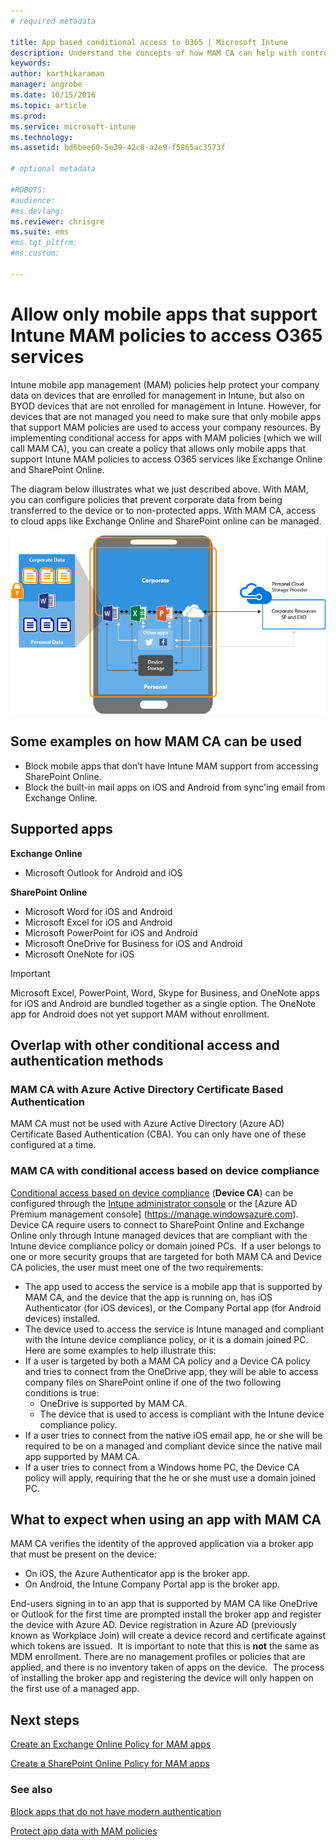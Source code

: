 ```yaml
---
# required metadata

title: App based conditional access to 0365 | Microsoft Intune
description: Understand the concepts of how MAM CA can help with controlling what apps have access to O365 services.
keywords:
author: karthikaraman
manager: angrobe
ms.date: 10/15/2016
ms.topic: article
ms.prod:
ms.service: microsoft-intune
ms.technology:
ms.assetid: bd6bee60-5e39-42c8-a2e9-f5865ac3573f

# optional metadata

#ROBOTS:
#audience:
#ms.devlang:
ms.reviewer: chrisgre
ms.suite: ems
#ms.tgt_pltfrm:
#ms.custom:

---
```


# Allow only mobile apps that support Intune MAM policies to access O365 services
Intune mobile app management (MAM) policies help protect your company data on devices that are enrolled for management in Intune, but also on BYOD devices that are not enrolled for management in Intune.  However, for devices that are not managed you need to make sure that only mobile apps that support MAM policies are used to access your company resources. By implementing conditional access for apps with MAM policies (which we will call MAM CA), you can create a policy that allows only mobile apps that support Intune MAM policies to access O365 services like Exchange Online and SharePoint Online. 


The diagram below illustrates what we just described above.  With MAM, you can configure policies that prevent corporate data from being transferred to the device or to non-protected apps. With MAM CA, access to cloud apps like Exchange Online and SharePoint online can be managed.

![Diagrammatic representation of data protection by MAM policies and MAM CA](../media/mam-ca-with_mam-policy.png)

## Some examples on how MAM CA can be used
* Block mobile apps that don’t have Intune MAM support from accessing SharePoint Online.
* Block the built-in mail apps on iOS and Android from sync'ing email from Exchange Online.


## Supported apps
**Exchange Online**
* Microsoft Outlook for Android and iOS

**SharePoint Online**
* Microsoft Word for iOS and Android
* Microsoft Excel for iOS and Android
* Microsoft PowerPoint for iOS and Android
* Microsoft OneDrive for Business for iOS and Android
* Microsoft OneNote for iOS


>[!IMPORTANT]
>Microsoft Excel, PowerPoint, Word, Skype for Business, and OneNote apps for iOS and Android are bundled together as a single option. The OneNote app for Android does not yet support MAM without enrollment.

## Overlap with other conditional access and authentication methods
### MAM CA with Azure Active Directory Certificate Based Authentication

MAM CA must not be used with Azure Active Directory (Azure AD) Certificate Based Authentication (CBA). You can only have one of these configured at a time.
### MAM CA with conditional access based on device compliance  

[Conditional access based on device compliance](restrict-access-to-email-and-o365-services-with-microsoft-intune.md) (**Device CA**) can be configured through the [Intune administrator console](https://manage.microsoft.com) or the [Azure AD Premium management console] (https://manage.windowsazure.com). Device CA require users to connect to SharePoint Online and Exchange Online only through Intune managed  devices that are compliant with the Intune device compliance policy or domain joined PCs.  If a user belongs to one or more security groups that are targeted for both  MAM CA and Device CA policies, the user must meet one of the two requirements:
* The app used to access the service is a mobile app that is supported by MAM CA, and the device that the app is running on, has iOS Authenticator (for iOS devices), or the Company Portal app (for Android devices) installed.
* The device used to access the service is Intune managed and compliant with the Intune device compliance policy, or it is a domain joined PC.  Here are some examples to help illustrate this:
* If a user is targeted by both a MAM CA policy and a Device CA policy and tries to connect from the OneDrive app, they will be able to access company files on SharePoint online if one of the two following conditions is true:
  * OneDrive is supported by MAM CA.
  * The device that is used to access is compliant with the Intune device compliance policy.  
* If a user tries to connect from the native iOS email app, he or she will be required to be on a managed and compliant device since the native mail app supported by MAM CA.
* If a user tries to connect from a Windows home PC, the Device CA policy will apply, requiring that the he or she must use a domain joined PC.


## What to expect when using an app with MAM CA
MAM CA verifies the identity of the approved application via a broker app that must be present on the device:
*  On iOS, the Azure Authenticator app is the broker app.
* On Android, the Intune Company Portal app is the broker app. 

End-users signing in to an app that is supported by MAM CA like OneDrive or Outlook for the first time are prompted install the broker app and register the device with Azure AD. Device registration in Azure AD (previously known as Workplace Join) will create a device record and certificate against which tokens are issued.  It is important to note that this is **not** the same as MDM enrollment. There are no management profiles or policies that are applied, and there is no inventory taken of apps on the device.  The process of installing the broker app and registering the device will only happen on the first use of a managed app.


## Next steps
[Create an Exchange Online Policy for MAM apps](mam-ca-for-exchange-online.md)

[Create a SharePoint Online Policy for MAM apps](mam-ca-for-sharepoint-online.md)
### See also
[Block apps that do not have modern authentication](block-apps-with-no-modern-authentication.md)

[Protect app data with MAM policies](protect-app-data-using-mobile-app-management-policies-with-microsoft-intune.md)
